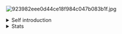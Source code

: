 ![923982eee0d44ce18f984c047b083b1f.jpg](https://bu.dusays.com/2025/03/21/67dc3ca22d617.jpg)
<details>
<summary>Self introduction</summary>

## Empty_Dust's self introduction 👋
### Abstract
Hi! I'm Empty_Dust, a student in Shanghai, China.\
My majar: Daydreamer.\
My tech stack: CPP (CP), Python (Newbie).\
My hobbies: ACGN (I'm extremely obssessed with that), Go(A kind of chess)

### About my name
- This is a directly translation from my past Chinese online name;
- Which means not to think too much;
- Now you can call me fengling.

### Some plans
- Deep Learning;
- Multi-Agent;
- Flutter&Golang APP;
- A website helper for SUEP students.

### Blog
- [Fengling's Blog](https://www.emptydust.com/)

### Contact me
- Email: yuxiubai2024@foxmail.com
- Email: fenglingyexing@gmail.com

</details>

<details>
<summary>Stats</summary>
 
### github stats
<img align="" height="160px" src="https://github-readme-stats.vercel.app/api?username=emptydust&show_icons=true&count_private=true&include_all_commits=true&line_height=21&bg_color=0,EC6C6C,FFD479,FFFC79,73FA79&theme=graywhite&locale=en"/><img align="" height="160px" src="https://github-readme-stats.vercel.app/api/top-langs/?username=emptydust&hide_title=true&hide_border=true&layout=compact&bg_color=0,73FA79,73FDFF,D783FF&theme=graywhite&locale=en"/>

### wakaTime
<!--START_SECTION:waka-->
![Code Time](http://img.shields.io/badge/Code%20Time-6%20hrs%2032%20mins-blue)

![Profile Views](http://img.shields.io/badge/Profile%20Views-3-blue)

**🐱 My GitHub Data** 

> 📦 517.3 kB Used in GitHub's Storage 
 > 
> 🏆 157 Contributions in the Year 2025
 > 
> 🚫 Not Opted to Hire
 > 
> 📜 26 Public Repositories 
 > 
> 🔑 5 Private Repositories 
 > 
**I'm an Early 🐤** 

```text
🌞 Morning                113 commits         ██████░░░░░░░░░░░░░░░░░░░   24.41 % 
🌆 Daytime                169 commits         █████████░░░░░░░░░░░░░░░░   36.50 % 
🌃 Evening                169 commits         █████████░░░░░░░░░░░░░░░░   36.50 % 
🌙 Night                  12 commits          █░░░░░░░░░░░░░░░░░░░░░░░░   02.59 % 
```
📅 **I'm Most Productive on Tuesday** 

```text
Monday                   50 commits          ███░░░░░░░░░░░░░░░░░░░░░░   10.80 % 
Tuesday                  105 commits         ██████░░░░░░░░░░░░░░░░░░░   22.68 % 
Wednesday                86 commits          █████░░░░░░░░░░░░░░░░░░░░   18.57 % 
Thursday                 49 commits          ███░░░░░░░░░░░░░░░░░░░░░░   10.58 % 
Friday                   45 commits          ██░░░░░░░░░░░░░░░░░░░░░░░   09.72 % 
Saturday                 93 commits          █████░░░░░░░░░░░░░░░░░░░░   20.09 % 
Sunday                   35 commits          ██░░░░░░░░░░░░░░░░░░░░░░░   07.56 % 
```


📊 **This Week I Spent My Time On** 

```text
🕑︎ Time Zone: Asia/Shanghai

💬 Programming Languages: 
C++                      4 hrs 27 mins       █████████████████░░░░░░░░   68.49 % 
Python                   49 mins             ███░░░░░░░░░░░░░░░░░░░░░░   12.63 % 
Markdown                 30 mins             ██░░░░░░░░░░░░░░░░░░░░░░░   07.76 % 
YAML                     22 mins             █░░░░░░░░░░░░░░░░░░░░░░░░   05.67 % 
JavaScript               10 mins             █░░░░░░░░░░░░░░░░░░░░░░░░   02.78 % 

🔥 Editors: 
VS Code                  6 hrs 30 mins       █████████████████████████   100.00 % 

🐱‍💻 Projects: 
Fengling-s-Algorithm-Code4 hrs 11 mins       ████████████████░░░░░░░░░   64.43 % 
SocioDojo                55 mins             ████░░░░░░░░░░░░░░░░░░░░░   14.30 % 
EmptyDust.github.io      36 mins             ██░░░░░░░░░░░░░░░░░░░░░░░   09.40 % 
linear_maths             22 mins             █░░░░░░░░░░░░░░░░░░░░░░░░   05.78 % 
InSUEP                   13 mins             █░░░░░░░░░░░░░░░░░░░░░░░░   03.48 % 

💻 Operating System: 
Windows                  6 hrs 30 mins       █████████████████████████   100.00 % 
```

**I Mostly Code in C++** 

```text
C++                      6 repos             ████████░░░░░░░░░░░░░░░░░   30.00 % 
Python                   5 repos             ██████░░░░░░░░░░░░░░░░░░░   25.00 % 
Java                     4 repos             █████░░░░░░░░░░░░░░░░░░░░   20.00 % 
Vue                      1 repo              █░░░░░░░░░░░░░░░░░░░░░░░░   05.00 % 
Stylus                   1 repo              █░░░░░░░░░░░░░░░░░░░░░░░░   05.00 % 
```



**Timeline**

![Lines of Code chart](https://raw.githubusercontent.com/EmptyDust/EmptyDust/main/assets/bar_graph.png)


 Last Updated on 26/03/2025 18:44:36 UTC
<!--END_SECTION:waka-->

</details>

